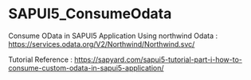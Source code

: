 # SAPUI5_ConsumeOdata
Consume OData in SAPUI5 Application
Using northwind Odata : https://services.odata.org/V2/Northwind/Northwind.svc/

Tutorial Reference : https://sapyard.com/sapui5-tutorial-part-i-how-to-consume-custom-odata-in-sapui5-application/